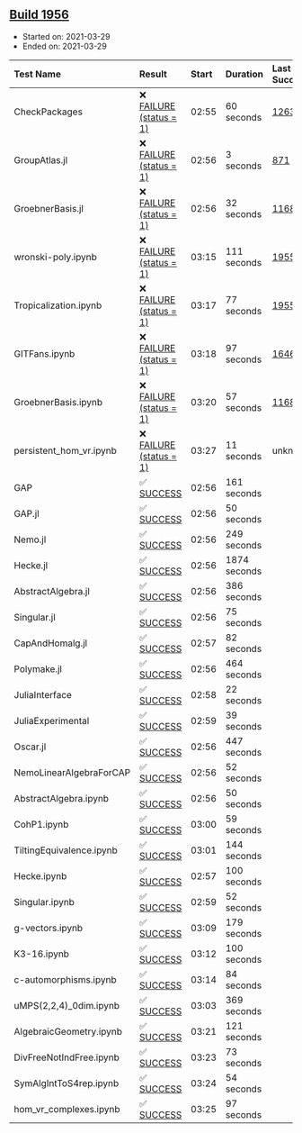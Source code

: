## [Build 1956](https://oscarci.mathematik.uni-kl.de/job/oscar-stable/1956/)

* Started on: 2021-03-29
* Ended on: 2021-03-29

| Test Name    | Result | Start | Duration | Last Success | First Failure |
|:-------------|:-------|:------|:---------|:-------------|:--------------|
| CheckPackages | ❌ [FAILURE (status = 1)](https://oscarci.mathematik.uni-kl.de/job/oscar-stable/1956/artifact/logs/build-1956/CheckPackages.log) | 02:55 | 60 seconds | [1263](https://oscarci.mathematik.uni-kl.de/job/oscar-stable/1263/) | [1264](https://oscarci.mathematik.uni-kl.de/job/oscar-stable/1264/) |
| GroupAtlas.jl | ❌ [FAILURE (status = 1)](https://oscarci.mathematik.uni-kl.de/job/oscar-stable/1956/artifact/logs/build-1956/GroupAtlas.jl.log) | 02:56 | 3 seconds | [871](https://oscarci.mathematik.uni-kl.de/job/oscar-stable/871/) | [872](https://oscarci.mathematik.uni-kl.de/job/oscar-stable/872/) |
| GroebnerBasis.jl | ❌ [FAILURE (status = 1)](https://oscarci.mathematik.uni-kl.de/job/oscar-stable/1956/artifact/logs/build-1956/GroebnerBasis.jl.log) | 02:56 | 32 seconds | [1168](https://oscarci.mathematik.uni-kl.de/job/oscar-stable/1168/) | [1169](https://oscarci.mathematik.uni-kl.de/job/oscar-stable/1169/) |
| wronski-poly.ipynb | ❌ [FAILURE (status = 1)](https://oscarci.mathematik.uni-kl.de/job/oscar-stable/1956/artifact/logs/build-1956/wronski-poly.ipynb.log) | 03:15 | 111 seconds | [1955](https://oscarci.mathematik.uni-kl.de/job/oscar-stable/1955/) | [1956](https://oscarci.mathematik.uni-kl.de/job/oscar-stable/1956/) |
| Tropicalization.ipynb | ❌ [FAILURE (status = 1)](https://oscarci.mathematik.uni-kl.de/job/oscar-stable/1956/artifact/logs/build-1956/Tropicalization.ipynb.log) | 03:17 | 77 seconds | [1955](https://oscarci.mathematik.uni-kl.de/job/oscar-stable/1955/) | [1956](https://oscarci.mathematik.uni-kl.de/job/oscar-stable/1956/) |
| GITFans.ipynb | ❌ [FAILURE (status = 1)](https://oscarci.mathematik.uni-kl.de/job/oscar-stable/1956/artifact/logs/build-1956/GITFans.ipynb.log) | 03:18 | 97 seconds | [1646](https://oscarci.mathematik.uni-kl.de/job/oscar-stable/1646/) | [1647](https://oscarci.mathematik.uni-kl.de/job/oscar-stable/1647/) |
| GroebnerBasis.ipynb | ❌ [FAILURE (status = 1)](https://oscarci.mathematik.uni-kl.de/job/oscar-stable/1956/artifact/logs/build-1956/GroebnerBasis.ipynb.log) | 03:20 | 57 seconds | [1168](https://oscarci.mathematik.uni-kl.de/job/oscar-stable/1168/) | [1169](https://oscarci.mathematik.uni-kl.de/job/oscar-stable/1169/) |
| persistent_hom_vr.ipynb | ❌ [FAILURE (status = 1)](https://oscarci.mathematik.uni-kl.de/job/oscar-stable/1956/artifact/logs/build-1956/persistent_hom_vr.ipynb.log) | 03:27 | 11 seconds | unknown | unknown |
| GAP | ✅ [SUCCESS](https://oscarci.mathematik.uni-kl.de/job/oscar-stable/1956/artifact/logs/build-1956/GAP.log) | 02:56 | 161 seconds |  |  |
| GAP.jl | ✅ [SUCCESS](https://oscarci.mathematik.uni-kl.de/job/oscar-stable/1956/artifact/logs/build-1956/GAP.jl.log) | 02:56 | 50 seconds |  |  |
| Nemo.jl | ✅ [SUCCESS](https://oscarci.mathematik.uni-kl.de/job/oscar-stable/1956/artifact/logs/build-1956/Nemo.jl.log) | 02:56 | 249 seconds |  |  |
| Hecke.jl | ✅ [SUCCESS](https://oscarci.mathematik.uni-kl.de/job/oscar-stable/1956/artifact/logs/build-1956/Hecke.jl.log) | 02:56 | 1874 seconds |  |  |
| AbstractAlgebra.jl | ✅ [SUCCESS](https://oscarci.mathematik.uni-kl.de/job/oscar-stable/1956/artifact/logs/build-1956/AbstractAlgebra.jl.log) | 02:56 | 386 seconds |  |  |
| Singular.jl | ✅ [SUCCESS](https://oscarci.mathematik.uni-kl.de/job/oscar-stable/1956/artifact/logs/build-1956/Singular.jl.log) | 02:56 | 75 seconds |  |  |
| CapAndHomalg.jl | ✅ [SUCCESS](https://oscarci.mathematik.uni-kl.de/job/oscar-stable/1956/artifact/logs/build-1956/CapAndHomalg.jl.log) | 02:57 | 82 seconds |  |  |
| Polymake.jl | ✅ [SUCCESS](https://oscarci.mathematik.uni-kl.de/job/oscar-stable/1956/artifact/logs/build-1956/Polymake.jl.log) | 02:56 | 464 seconds |  |  |
| JuliaInterface | ✅ [SUCCESS](https://oscarci.mathematik.uni-kl.de/job/oscar-stable/1956/artifact/logs/build-1956/JuliaInterface.log) | 02:58 | 22 seconds |  |  |
| JuliaExperimental | ✅ [SUCCESS](https://oscarci.mathematik.uni-kl.de/job/oscar-stable/1956/artifact/logs/build-1956/JuliaExperimental.log) | 02:59 | 39 seconds |  |  |
| Oscar.jl | ✅ [SUCCESS](https://oscarci.mathematik.uni-kl.de/job/oscar-stable/1956/artifact/logs/build-1956/Oscar.jl.log) | 02:56 | 447 seconds |  |  |
| NemoLinearAlgebraForCAP | ✅ [SUCCESS](https://oscarci.mathematik.uni-kl.de/job/oscar-stable/1956/artifact/logs/build-1956/NemoLinearAlgebraForCAP.log) | 02:56 | 52 seconds |  |  |
| AbstractAlgebra.ipynb | ✅ [SUCCESS](https://oscarci.mathematik.uni-kl.de/job/oscar-stable/1956/artifact/logs/build-1956/AbstractAlgebra.ipynb.log) | 02:56 | 50 seconds |  |  |
| CohP1.ipynb | ✅ [SUCCESS](https://oscarci.mathematik.uni-kl.de/job/oscar-stable/1956/artifact/logs/build-1956/CohP1.ipynb.log) | 03:00 | 59 seconds |  |  |
| TiltingEquivalence.ipynb | ✅ [SUCCESS](https://oscarci.mathematik.uni-kl.de/job/oscar-stable/1956/artifact/logs/build-1956/TiltingEquivalence.ipynb.log) | 03:01 | 144 seconds |  |  |
| Hecke.ipynb | ✅ [SUCCESS](https://oscarci.mathematik.uni-kl.de/job/oscar-stable/1956/artifact/logs/build-1956/Hecke.ipynb.log) | 02:57 | 100 seconds |  |  |
| Singular.ipynb | ✅ [SUCCESS](https://oscarci.mathematik.uni-kl.de/job/oscar-stable/1956/artifact/logs/build-1956/Singular.ipynb.log) | 02:59 | 52 seconds |  |  |
| g-vectors.ipynb | ✅ [SUCCESS](https://oscarci.mathematik.uni-kl.de/job/oscar-stable/1956/artifact/logs/build-1956/g-vectors.ipynb.log) | 03:09 | 179 seconds |  |  |
| K3-16.ipynb | ✅ [SUCCESS](https://oscarci.mathematik.uni-kl.de/job/oscar-stable/1956/artifact/logs/build-1956/K3-16.ipynb.log) | 03:12 | 100 seconds |  |  |
| c-automorphisms.ipynb | ✅ [SUCCESS](https://oscarci.mathematik.uni-kl.de/job/oscar-stable/1956/artifact/logs/build-1956/c-automorphisms.ipynb.log) | 03:14 | 84 seconds |  |  |
| uMPS(2,2,4)_0dim.ipynb | ✅ [SUCCESS](https://oscarci.mathematik.uni-kl.de/job/oscar-stable/1956/artifact/logs/build-1956/uMPS-2-2-4-_0dim.ipynb.log) | 03:03 | 369 seconds |  |  |
| AlgebraicGeometry.ipynb | ✅ [SUCCESS](https://oscarci.mathematik.uni-kl.de/job/oscar-stable/1956/artifact/logs/build-1956/AlgebraicGeometry.ipynb.log) | 03:21 | 121 seconds |  |  |
| DivFreeNotIndFree.ipynb | ✅ [SUCCESS](https://oscarci.mathematik.uni-kl.de/job/oscar-stable/1956/artifact/logs/build-1956/DivFreeNotIndFree.ipynb.log) | 03:23 | 73 seconds |  |  |
| SymAlgIntToS4rep.ipynb | ✅ [SUCCESS](https://oscarci.mathematik.uni-kl.de/job/oscar-stable/1956/artifact/logs/build-1956/SymAlgIntToS4rep.ipynb.log) | 03:24 | 54 seconds |  |  |
| hom_vr_complexes.ipynb | ✅ [SUCCESS](https://oscarci.mathematik.uni-kl.de/job/oscar-stable/1956/artifact/logs/build-1956/hom_vr_complexes.ipynb.log) | 03:25 | 97 seconds |  |  |
